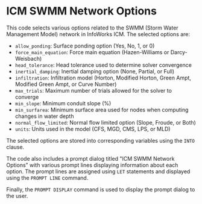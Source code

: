 # ICM SWMM Network Options

This code selects various options related to the SWMM (Storm Water Management Model) network in InfoWorks ICM. The selected options are:

- `allow_ponding`: Surface ponding option (Yes, No, 1, or 0)
- `force_main_equation`: Force main equation (Hazen-Williams or Darcy-Weisbach)
- `head_tolerance`: Head tolerance used to determine solver convergence
- `inertial_damping`: Inertial damping option (None, Partial, or Full)
- `infiltration`: Infiltration model (Horton, Modified Horton, Green Ampt, Modified Green Ampt, or Curve Number)
- `max_trials`: Maximum number of trials allowed for the solver to converge
- `min_slope`: Minimum conduit slope (%)
- `min_surfarea`: Minimum surface area used for nodes when computing changes in water depth
- `normal_flow_limited`: Normal flow limited option (Slope, Froude, or Both)
- `units`: Units used in the model (CFS, MGD, CMS, LPS, or MLD)

The selected options are stored into corresponding variables using the `INTO` clause.

The code also includes a prompt dialog titled "ICM SWMM Network Options" with various prompt lines displaying information about each option. The prompt lines are assigned using `LET` statements and displayed using the `PROMPT LINE` command.

Finally, the `PROMPT DISPLAY` command is used to display the prompt dialog to the user.
